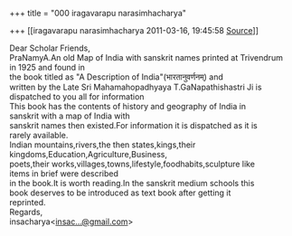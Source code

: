 +++
title = "000 iragavarapu narasimhacharya"

+++
[[iragavarapu narasimhacharya	2011-03-16, 19:45:58 [Source](https://groups.google.com/g/bvparishat/c/Agz1531vUa4)]]



Dear Scholar Friends,  
PraNamyA.An old Map of India with sanskrit names printed at Trivendrum  
in 1925 and found in  
the book titled as "A Description of India"(भारतानुवर्णनम्) and  
written by the Late Sri Mahamahopadhyaya T.GaNapathishastri Ji is  
dispatched to you all for information  
This book has the contents of history and geography of India in  
sanskrit with a map of India with  
sanskrit names then existed.For information it is dispatched as it is  
rarely available.  
Indian mountains,rivers,the then states,kings,their  
kingdoms,Education,Agriculture,Business,  
poets,their works,villages,towns,lifestyle,foodhabits,sculpture like  
items in brief were described  
in the book.It is worth reading.In the sanskrit medium schools this  
book deserves to be introduced as text book after getting it  
reprinted.  
Regards,  
insacharya\<[insac...@gmail.com]()\>  

